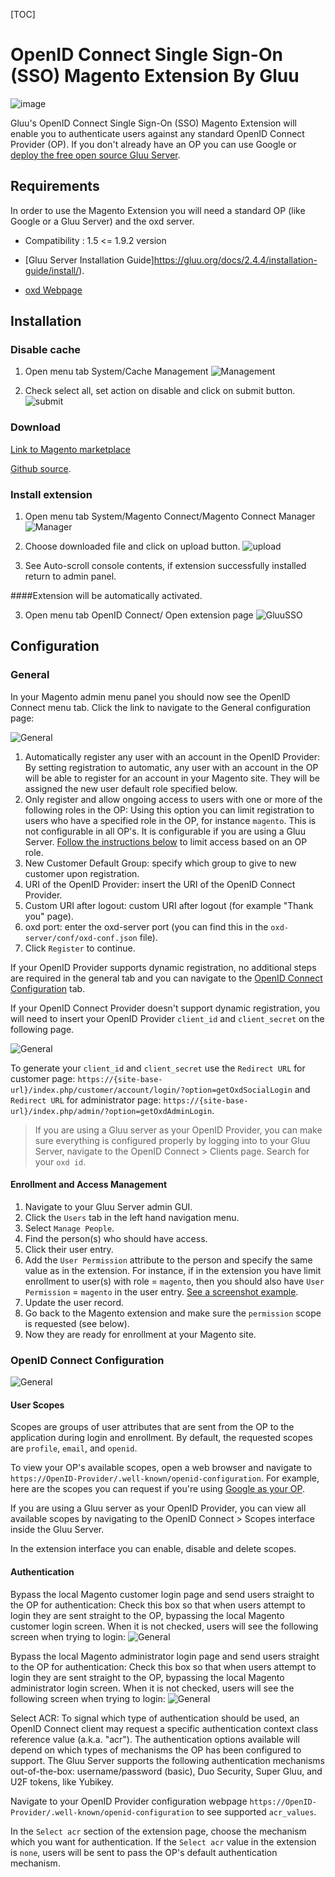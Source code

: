 [TOC]

# OpenID Connect Single Sign-On (SSO) Magento Extension By Gluu

![image](https://raw.githubusercontent.com/GluuFederation/magento-oxd-extension/master/magento.png)

Gluu's OpenID Connect Single Sign-On (SSO) Magento Extension will enable you to authenticate users against any standard OpenID Connect Provider (OP). If you don't already have an OP you can use Google or [deploy the free open source Gluu Server](https://gluu.org/docs/deployment).

## Requirements
In order to use the Magento Extension you will need a standard OP (like Google or a Gluu Server) and the oxd server.

* Compatibility : 1.5 <= 1.9.2 version

* [Gluu Server Installation Guide]https://gluu.org/docs/2.4.4/installation-guide/install/).

* [oxd Webpage](https://oxd.gluu.org)


## Installation

### Disable cache

1. Open menu tab System/Cache Management
![Management](https://raw.githubusercontent.com/GluuFederation/magento-oxd-extension/master/docu/mag0.png)

2. Check select all, set action on disable and click on submit button.
![submit](https://raw.githubusercontent.com/GluuFederation/magento-oxd-extension/master/docu/mag1.png)

### Download

[Link to Magento marketplace](https://www.magentocommerce.com/magento-connect/openid-connect-sso.html)

[Github source](https://raw.githubusercontent.com/GluuFederation/magento-oxd-extension/blob/master/Magento_gluu_SSO-2.4.4.tgz).

### Install extension

1. Open menu tab System/Magento Connect/Magento Connect Manager
![Manager](https://raw.githubusercontent.com/GluuFederation/magento-oxd-extension/master/docu/mag2.png)

2. Choose downloaded file and click on upload button.
![upload](https://raw.githubusercontent.com/GluuFederation/magento-oxd-extension/master/docu/mag3.png)

3. See Auto-scroll console contents, if extension successfully installed return to admin panel.

####Extension will be automatically activated.

3. Open menu tab OpenID Connect/ Open extension page
![GluuSSO](https://raw.githubusercontent.com/GluuFederation/magento-oxd-extension/master/docu/44.mag4.png)


## Configuration

### General

In your Magento admin menu panel you should now see the OpenID Connect menu tab. Click the link to navigate to the General configuration  page:

![General](https://raw.githubusercontent.com/GluuFederation/magento-oxd-extension/master/docu/44.m1.png)  

1. Automatically register any user with an account in the OpenID Provider: By setting registration to automatic, any user with an account in the OP will be able to register for an account in your Magento site. They will be assigned the new user default role specified below.
2. Only register and allow ongoing access to users with one or more of the following roles in the OP: Using this option you can limit registration to users who have a specified role in the OP, for instance `magento`. This is not configurable in all OP's. It is configurable if you are using a Gluu Server. [Follow the instructions below](#role-based-enrollment) to limit access based on an OP role.
3. New Customer Default Group: specify which group to give to new customer upon registration.
4. URI of the OpenID Provider: insert the URI of the OpenID Connect Provider.
5. Custom URI after logout: custom URI after logout (for example "Thank you" page).
6. oxd port: enter the oxd-server port (you can find this in the `oxd-server/conf/oxd-conf.json` file).
7. Click `Register` to continue.

If your OpenID Provider supports dynamic registration, no additional steps are required in the general tab and you can navigate to the [OpenID Connect Configuration](#openid-connect-configuration) tab.

If your OpenID Connect Provider doesn't support dynamic registration, you will need to insert your OpenID Provider `client_id` and `client_secret` on the following page.

![General](https://raw.githubusercontent.com/GluuFederation/magento-oxd-extension/master/docu/44.m1.1.png) 

To generate your `client_id` and `client_secret` use the `Redirect URL` for customer page: `https://{site-base-url}/index.php/customer/account/login/?option=getOxdSocialLogin` and `Redirect URL` for administrator  page: `https://{site-base-url}/index.php/admin/?option=getOxdAdminLogin`.

> If you are using a Gluu server as your OpenID Provider, you can make sure everything is configured properly by logging into to your Gluu Server, navigate to the OpenID Connect > Clients page. Search for your `oxd id`.

#### Enrollment and Access Management

1. Navigate to your Gluu Server admin GUI.
2. Click the `Users` tab in the left hand navigation menu.
3. Select `Manage People`.
4. Find the person(s) who should have access.
5. Click their user entry.
6. Add the `User Permission` attribute to the person and specify the same value as in the extension. For instance, if in the extension you have limit enrollment to user(s) with role = `magento`, then you should also have `User Permission` = `magento` in the user entry. [See a screenshot example](https://raw.githubusercontent.com/GluuFederation/magento-oxd-extension/master/docu/permission.png).
7. Update the user record.
8. Go back to the Magento extension and make sure the `permission` scope is requested (see below).
9. Now they are ready for enrollment at your Magento site.

### OpenID Connect Configuration

![General](https://raw.githubusercontent.com/GluuFederation/magento-oxd-extension/master/docu/config.png) 

#### User Scopes

Scopes are groups of user attributes that are sent from the OP to the application during login and enrollment. By default, the requested scopes are `profile`, `email`, and `openid`.

To view your OP's available scopes, open a web browser and navigate to `https://OpenID-Provider/.well-known/openid-configuration`. For example, here are the scopes you can request if you're using [Google as your OP](https://accounts.google.com/.well-known/openid-configuration).

If you are using a Gluu server as your OpenID Provider, you can view all available scopes by navigating to the OpenID Connect > Scopes interface inside the Gluu Server.

In the extension interface you can enable, disable and delete scopes.

#### Authentication

 Bypass the local Magento customer login page and send users straight to the OP for authentication: Check this box so that when users attempt to login they are sent straight to the OP, bypassing the local Magento customer login screen. When it is not checked, users will see the following screen when trying to login:
![General](https://raw.githubusercontent.com/GluuFederation/magento-oxd-extension/master/docu/customer_login.png) 

 Bypass the local Magento administrator login page and send users straight to the OP for authentication: Check this box so that when users attempt to login they are sent straight to the OP, bypassing the local Magento administrator login screen. When it is not checked, users will see the following screen when trying to login:
![General](https://raw.githubusercontent.com/GluuFederation/magento-oxd-extension/master/docu/admin_login.png) 

Select ACR: To signal which type of authentication should be used, an OpenID Connect client may request a specific authentication context class reference value (a.k.a. "acr"). The authentication options available will depend on which types of mechanisms the OP has been configured to support. The Gluu Server supports the following authentication mechanisms out-of-the-box: username/password (basic), Duo Security, Super Gluu, and U2F tokens, like Yubikey.

Navigate to your OpenID Provider configuration webpage `https://OpenID-Provider/.well-known/openid-configuration` to see supported `acr_values`.

In the `Select acr` section of the extension page, choose the mechanism which you want for authentication. If the `Select acr` value in the extension is `none`, users will be sent to pass the OP's default authentication mechanism.

